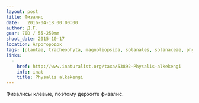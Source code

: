 ```yaml
---
layout: post
title: Физалис
date:   2016-04-18 00:00:00
author: Д.Г.
gear: 70D / 55-250mm
shoot_date: 2015-10-17
location: Агрогородок
tags: [plantae, tracheophyta, magnoliopsida, solanales, solanaceae, physalis, physalis alkekengi]
links:
  -
    href: http://www.inaturalist.org/taxa/53892-Physalis-alkekengi
    info: inat
    title: Physalis alkekengi
---
```


Физалисы клёвые, поэтому держите физалис.
